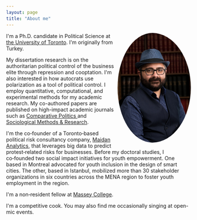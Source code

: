 ```yaml
---
layout: page
title: "About me"
---
```


<img src="/assets/img/prof_pic.jpg" align="right" width="200px" style="border-radius:50%;padding-left:10px"/>

I'm a Ph.D. candidate in Political Science at [the University of Toronto](https://politics.utoronto.ca/). I'm originally from Turkey. 

My dissertation research is on the authoritarian political control of the business elite through repression and cooptation. I'm also interested in how autocrats use polarization as a tool of political control. I employ quantitative, computational, and experimental methods for my academic research. My co-authored papers are published on high-impact academic journals such as <a href="https://jcp.gc.cuny.edu"> Comparative Politics </a> and [Sociological Methods & Research](https://journals.sagepub.com/home/smr). 

I'm the co‑founder of a Toronto‑based political risk consultancy company, [Maidan Analytics](https://maidan.ca/), that leverages big data to predict protest‑related risks for businesses. Before my doctoral studies, I co‑founded two social impact initiatives for youth empowerment. One based in Montreal advocated for youth inclusion in the design of smart cities. The other, based in Istanbul, mobilized more than 30 stakeholder organizations in six countries across the MENA region to foster youth employment in the region. 

I'm a non‑resident fellow at [Massey College](https://www.masseycollege.ca/).

I'm a competitive cook. You may also find me occasionally singing at open-mic events.

<br clear="left"/>

